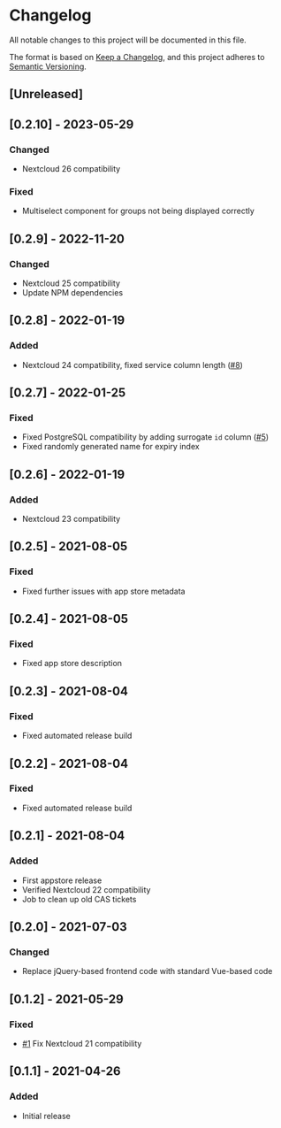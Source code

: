 # Changelog

All notable changes to this project will be documented in this file.

The format is based on [Keep a Changelog](https://keepachangelog.com/en/1.0.0/),
and this project adheres to [Semantic Versioning](https://semver.org/spec/v2.0.0.html).

## [Unreleased]

## [0.2.10] - 2023-05-29
### Changed
- Nextcloud 26 compatibility

### Fixed
- Multiselect component for groups not being displayed correctly

## [0.2.9] - 2022-11-20
### Changed
- Nextcloud 25 compatibility
- Update NPM dependencies

## [0.2.8] - 2022-01-19
### Added
- Nextcloud 24 compatibility, fixed service column length ([#8](https://github.com/mziech/nextcloud-cas/issues/8))

## [0.2.7] - 2022-01-25
### Fixed
- Fixed PostgreSQL compatibility by adding surrogate `id` column ([#5](https://github.com/mziech/nextcloud-cas/issues/5))
- Fixed randomly generated name for expiry index

## [0.2.6] - 2022-01-19
### Added
- Nextcloud 23 compatibility

## [0.2.5] - 2021-08-05
### Fixed
- Fixed further issues with app store metadata

## [0.2.4] - 2021-08-05
### Fixed
- Fixed app store description

## [0.2.3] - 2021-08-04
### Fixed
- Fixed automated release build

## [0.2.2] - 2021-08-04
### Fixed
- Fixed automated release build

## [0.2.1] - 2021-08-04
### Added
- First appstore release
- Verified Nextcloud 22 compatibility
- Job to clean up old CAS tickets

## [0.2.0] - 2021-07-03
### Changed
- Replace jQuery-based frontend code with standard Vue-based code

## [0.1.2] - 2021-05-29
### Fixed
- [#1](https://github.com/mziech/nextcloud-cas/pull/1) Fix Nextcloud 21 compatibility

## [0.1.1] - 2021-04-26
### Added
- Initial release
